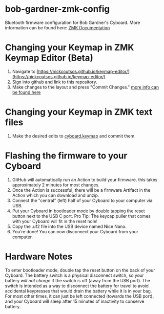 ﻿# bob-gardner-zmk-config
Bluetooth firmware configuration for Bob Gardner's Cyboard.
More information can be found here: [ZMK Documentation](https://zmk.dev/docs)

# Changing your Keymap in ZMK Keymap Editor (Beta)
1. Navigate to [https://nickcoutsos.github.io/keymap-editor/](https://nickcoutsos.github.io/keymap-editor/)
2. Sign into github and link to this repository.
3. Make changes to the layout and press "Commit Changes."
[more info can be found here](https://github.com/nickcoutsos/keymap-editor/wiki/Features)

# Changing your Keymap in ZMK text files
1. Make the desired edits to [cyboard.keymap](https://github.com/Cyboard-DigitalTailor/bob-gardner-zmk-config/blob/master/config/cyboard.keymap) and commit them.

# Flashing the firmware to your Cyboard
1. GitHub will automatically run an Action to build your firmware. this takes approximately 2 minutes for most changes.
2. Once the Action is successful, there will be a firmware Artifact in the Action which you can download and unzip.
3. Connect the "central" (left) half of your Cyboard to your computer via USB.
4. Put your Cyboard in bootloader mode by double tapping the reset button next to the USB C port. Pro Tip:  The keycap puller that comes with your Cyboard will fit in the reset hole!
5. Copy the .uf2 file into the USB device named Nice Nano.
6. You're done! You can now disconnect your Cyboard from your computer.

# Hardware Notes
To enter bootloader mode, double tap the reset button on the back of your Cyboard.
The battery switch is a physical disconnect switch, so your battery *will not charge* if the switch is off (away from the USB port).  The switch is intended as a way to disconnect the battery for travel to avoid accidental keypresses that would drain the battery while it is in your bag.  For most other times, it can just be left connected (towards the USB port), and your Cyboard will sleep after 15 minutes of inactivity to conserve battery.
